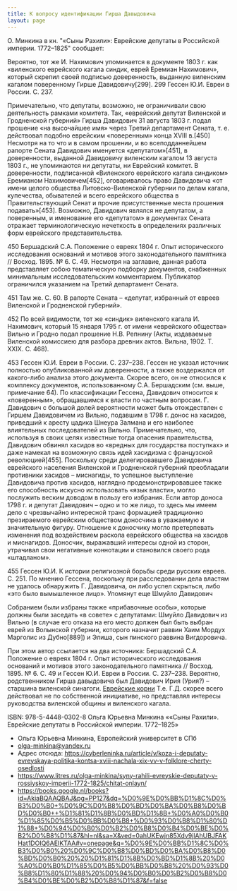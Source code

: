 ```yaml
---
title: К вопросу идентификации Гирша Давыдовича
layout: page
---
```


О. Минкина в кн. "«Сыны Рахили»: Еврейские депутаты в Российской империи. 1772–1825" сообщает:

Вероятно, тот же И. Нахимович упоминается в документе 1803 г. как «виленского еврейского кагала
синдик, еврей Еремиан Нахимович», который скрепил своей подписью доверенность, выданную виленским
кагалом поверенному Гирше Давидовичу[299].
299 Гессен Ю.И. Евреи в России. С. 237.

Примечательно, что депутаты, возможно, не ограничивали свою деятельность рамками комитета. Так,
«еврейский депутат Виленской и Гродненской губерний» Гирша Давидович 31 августа 1803 г. подал
прошение «на высочайшее имя» через Третий департамент Сената, т. е. действовал подобно еврейским
«поверенным» конца XVIII в.[450] Несмотря на то что и в самом прошении, и во всеподданнейшем рапорте
Сената Давидович именуется «депутатом»[451], в доверенности, выданной Давидовичу виленским кагалом
13 августа 1803 г., не упоминаются ни депутаты, ни Еврейский комитет. В доверенности, подписанной
«Виленского еврейского кагала синдиком» Еремианом Нахимовичем[452], оговаривалось право Давидовича
«от имени целого общества Литовско-Виленской губернии по делам кагала, купечества, обывателей и
всего еврейского общества в Правительствующий Сенат и прочие присутственные места прошения
подавать»[453]. Возможно, Давидович являлся не депутатом, а поверенным, и именование его «депутатом»
в документах Сената отражает терминологическую нечеткость в определениях различных форм еврейского
представительства.

450 Бершадский С.А. Положение о евреях 1804 г. Опыт исторического исследования оснований и мотивов
этого законодательного памятника // Восход. 1895. № 6. С. 49. Несмотря на заглавие, данная работа
представляет собою тематическую подборку документов, снабженных минимальным исследовательским
комментарием. Публикатор ограничился указанием на Третий департамент Сената.

451 Там же. С. 60. В рапорте Сената – «депутат, избранный от евреев Виленской и Гродненской губерний».

452 По всей видимости, тот же «синдик» виленского кагала И. Нахимович, который 15 января 1795 г. от
имени «еврейского общества» Вильно и Гродно подал прошение Н.В. Репнину (Акты, издаваемые Виленской
комиссиею для разбора древних актов. Вильна, 1902. Т. XXIX. С. 468).

453 Гессен Ю.И. Евреи в России. С. 237–238. Гессен не указал источник полностью опубликованной им
доверенности, а также воздержался от какого-либо анализа этого документа. Скорее всего, он не
относился к комплексу документов, использованному С.А. Бершадским (см. выше, примечание 64).
По классификации Гессена, Давидович относится к «поверенным», обращавшимся к власти по частным
вопросам. Г. Давидович с большой долей вероятности может быть отождествлен с Гиршем Давидовичем из
Вильно, подавшим в 1798 г. донос на хасидов, приведший к аресту цадика Шнеура Залмана и его наиболее
влиятельных последователей из Вильно. Примечательно, что, используя в своих целях известные тогда
опасения правительства, Давидович обвинял хасидов во «вредных для государства поступках» и даже
намекал на возможную связь идей хасидизма с французской революцией[455]. Поскольку среди
делегировавшего Давидовича еврейского населения Виленской и Гродненской губерний преобладали
противники хасидов – миснагиды, то успешное выступление Давидовича против хасидов, наглядно
продемонстрировавшее также его способность искусно использовать «язык власти», могло послужить
веским доводом в пользу его избрания. Если автор доноса 1798 г. и депутат Давидович – одно и то
же лицо, то здесь мы имеем дело с чрезвычайно интересной транс формацией традиционно презираемого
еврейским обществом доносчика в уважаемую и значительную фигуру. Отношение к доносчику могло
претерпевать изменения под воздействием раскола еврейского общества на хасидов и миснагидов.
Доносчик, выражавший интересы одной из сторон, утрачивал свои негативные коннотации и становился
своего рода «штадланом».

455 Гессен Ю.И. К истории религиозной борьбы среди русских евреев. С. 251. По мнению Гессена,
поскольку при расследовании дела властям не удалось обнаружить Г. Давидовича, он либо успел
скрыться, либо «это было вымышленное лицо». Упомянут еще Шмуйло Давидович

Собранием были избраны также «прибавочные особы», которые должны были заседать «в совете» с
депутатами: Шмуйло Давидович из Вильно (в случае его отказа на его место должен был быть выбран
еврей из Волынской губернии, которого назначит раввин Хаим Мордух Марголис из Дубно[889]) и Элиша,
сын пинского раввина Вигдоровича.

При этом автор ссылается на два источника: Бершадский С.А. Положение о евреях 1804 г. Опыт исторического
исследования оснований и мотивов этого законодательного памятника // Восход. 1895. № 6. С. 49 и
Гессен Ю.И. Евреи в России. С. 237–238. Вероятно, родственником Гирша давыдовича был Давидович Ирия (Урия?) –
старшина виленской синагоги.
[Еврейские корни](https://j-roots.info/forum/viewtopic.php?t=4729&amp;start=80")
Т.е. Г.Д. скорее всего действовал не по собственной инициативе, но представлял интересы руководства виленской
общины и виленского кагала.

ISBN: 978-5-4448-0302-8
Ольга Юрьевна Минкина ««Сыны Рахили». Еврейские депутаты в Российской империи. 1772–1825»

- Ольга Юрьевна Минкина, Европейский университет в СПб
- olga-minkina@yandex.ru
- Адрес отсюда: https://cyberleninka.ru/article/v/koza-i-deputaty-evreyskaya-politika-kontsa-xviii-nachala-xix-vv-v-folklore-cherty-osedlosti
- https://www.litres.ru/olga-minkina/syny-rahili-evreyskie-deputaty-v-rossiyskoy-imperii-1772-1825/chitat-onlayn/
- https://books.google.nl/books?id=AkiaBQAAQBAJ&pg=PP127&dq=%D0%9E%D0%BB%D1%8C%D0%B3%D0%B0+%D0%9C%D0%B8%D0%BD%D0%BA%D0%B8%D0%BD%D0%B0++%D1%81%D1%8B%D0%BD%D1%8B+%D0%A0%D0%B0%D1%85%D0%B5%D0%BB%D0%B8+%D0%93%D0%B8%D1%80%D1%88+%D0%94%D0%B0%D0%B2%D0%B8%D0%B4%D0%BE%D0%B2%D0%B8%D1%87&hl=nl&sa=X&ved=0ahUKEwjn85Xdv9jlAhUBJFAKHat1DOIQ6AEIKTAA#v=onepage&q=%D0%9E%D0%BB%D1%8C%D0%B3%D0%B0%20%D0%9C%D0%B8%D0%BD%D0%BA%D0%B8%D0%BD%D0%B0%20%20%D1%81%D1%8B%D0%BD%D1%8B%20%D0%A0%D0%B0%D1%85%D0%B5%D0%BB%D0%B8%20%D0%93%D0%B8%D1%80%D1%88%20%D0%94%D0%B0%D0%B2%D0%B8%D0%B4%D0%BE%D0%B2%D0%B8%D1%87&f=false
